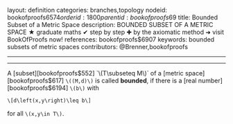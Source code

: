 layout: definition
categories: branches,topology
nodeid: bookofproofs$6574
orderid: 1800
parentid: bookofproofs$69
title: Bounded Subset of a Metric Space
description: BOUNDED SUBSET OF A METRIC SPACE ★ graduate maths ✔ step by step ✚ by the axiomatic method ➜ visit BookOfProofs now!
references: bookofproofs$6907
keywords: bounded subsets of metric spaces
contributors: @Brenner,bookofproofs

---


---

A [subset][bookofproofs$552] `\(T\subseteq M\)` of a [metric space][bookofproofs$617] `\((M,d)\)` is called **bounded**, if there is a [real number][bookofproofs$6194] `\(b\)` with 

`\[d\left(x,y\right)\leq b\]`

for all `\(x,y\in T\)`.
